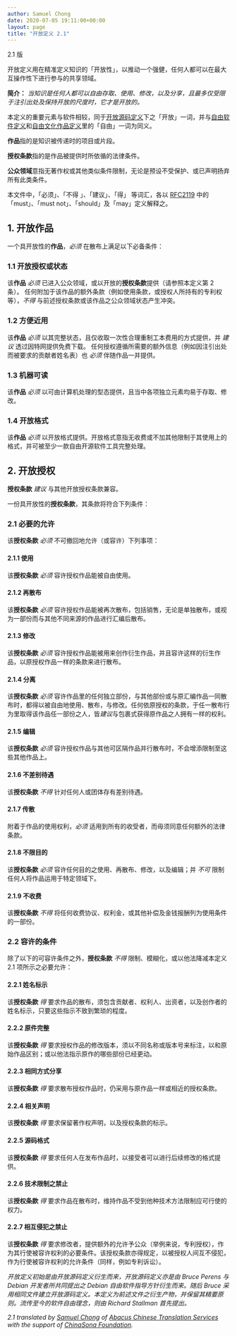 ```yaml
---
author: Samuel Chong
date: 2020-07-05 19:11:00+00:00
layout: page
title: "开放定义 2.1"
---
```


<p>2.1 版</p>

<p>开放定义用在精准定义知识的「开放性」，以推动一个强健，任何人都可以在最大互操作性下进行参与的共享领域。</p>

<p><strong>简介：</strong> <em>当知识是任何人都可以自由存取、使用、修改，以及分享，且最多仅受限于注引出处及保持开放的尺度时，它才是开放的。</em></p>

<p>本定义的重要元素与软件相较，同于<a href="https://zh.wikipedia.org/wiki/%E5%BC%80%E6%BA%90%E5%AE%9A%E4%B9%89">开放源码定义</a>下之「开放」一词，并与<a href="https://zh.wikipedia.org/wiki/%E8%87%AA%E7%94%B1%E8%BB%9F%E9%AB%94%E5%AE%9A%E7%BE%A9">自由软件定义</a>和<a href="https://zh.wikipedia.org/wiki/%E8%87%AA%E7%94%B1%E6%96%87%E5%8C%96%E4%BD%9C%E5%93%81%E5%AE%9A%E7%BE%A9">自由文化作品定义</a>里的「自由」一词为同义。</p>

<p><strong>作品</strong>指的是知识被传递时的项目或片段。</p>

<p><strong>授权条款</strong>指的是作品被提供时所依循的法律条件。</p>

<p><strong>公众领域</strong>意指无著作权或其他类似条件限制，无论是预设不受保护、或已声明扬弃所有此类条件。</p>

<p>本文件中，「必须」、「不得 」、「建议」、「得」 等词汇，各以 <a href="https://tools.ietf.org/html/rfc2119">RFC2119</a> 中的「must」、「must not」、「should」及「may」定义解释之。</p>

<h2 id="1-开放作品">1. 开放作品</h2>

<p>一个具开放性的<strong>作品</strong>，<em>必须</em> 在散布上满足以下必备条件：</p>

<h3 id="11-开放授权或状态">1.1 开放授权或状态</h3>

<p>该<strong>作品</strong> <em>必须</em> 已进入公众领域，或以开放的<strong>授权条款</strong>提供（请参照本定义第 2 条）。
任何附加于该作品的额外条款（例如使用条款，或授权人所持有的专利权等），<em>不得</em> 与前述授权条款或该作品之公众领域状态产生冲突。</p>

<h3 id="12-方便近用">1.2 方便近用</h3>

<p>该<strong>作品</strong> <em>必须</em> 以其完整状态，且仅收取一次性合理重制工本费用的方式提供，并 <em>建议</em> 透过因特网提供免费下载。
任何授权遵循所需要的额外信息（例如因注引出处而被要求的贡献者姓名表）也 <em>必须</em> 伴随作品一并提供。</p>

<h3 id="13-机器可读">1.3 机器可读</h3>

<p>该<strong>作品</strong> <em>必须</em> 以可由计算机处理的型态提供，且当中各项独立元素均易于存取、修改。</p>

<h3 id="14-开放格式">1.4 开放格式</h3>

<p>该<strong>作品</strong> <em>必须</em> 以开放格式提供。开放格式意指无收费或不加其他限制于其使用上的格式，并可被至少一款自由开源软件工具完整处理。</p>

<h2 id="2-开放授权">2. 开放授权</h2>

<p><strong>授权条款</strong> <em>建议</em> 与其他开放授权条款兼容。</p>

<p>一份具开放性的<strong>授权条款</strong>，其条款将符合下列条件：</p>

<h3 id="21-必要的允许">2.1 必要的允许</h3>

<p>该<strong>授权条款</strong> <em>必须</em> 不可撤回地允许（或容许）下列事项：</p>

<h4 id="211-使用">2.1.1 使用</h4>

<p>该<strong>授权条款</strong> <em>必须</em> 容许授权作品能被自由使用。</p>

<h4 id="212-再散布">2.1.2 再散布</h4>

<p>该<strong>授权条款</strong> <em>必须</em> 容许授权作品能被再次散布，包括销售，无论是单独散布，或视为一部份而与其他不同来源的作品进行汇编后散布。</p>

<h4 id="213-修改">2.1.3 修改</h4>

<p>该<strong>授权条款</strong> <em>必须</em> 容许授权作品能被用来创作衍生作品，并且容许这样的衍生作品，以原授权作品一样的条款来进行散布。</p>

<h4 id="214-分离">2.1.4 分离</h4>

<p>该<strong>授权条款</strong> <em>必须</em> 容许作品里的任何独立部份，与其他部份或与原汇编作品一同散布时，都得以被自由地使用、散布，与修改。任何依原授权的条款，于任一散布行为里取得该作品任一部份之人，皆<em>建议</em>与包裹式获得原作品之人拥有一样的权利。</p>

<h4 id="215-编辑">2.1.5 编辑</h4>

<p>该<strong>授权条款</strong> <em>必须</em> 容许授权作品与其他可区隔作品并行散布时，不会增添限制至这些其他作品上。</p>

<h4 id="216-不差别待遇">2.1.6 不差别待遇</h4>

<p>该<strong>授权条款</strong> <em>不得</em> 针对任何人或团体存有差别待遇。</p>

<h4 id="217-传散">2.1.7 传散</h4>

<p>附着于作品的使用权利，<em>必须</em> 适用到所有的收受者，而毋须同意任何额外的法律条款。</p>

<h4 id="218-不限目的">2.1.8 不限目的</h4>

<p>该<strong>授权条款</strong> <em>必须</em> 容许任何目的之使用、再散布、修改，以及编辑；并 <em>不可</em> 限制任何人将作品运用于特定领域下。</p>

<h4 id="219-不收费">2.1.9 不收费</h4>

<p>该<strong>授权条款</strong> <em>不得</em> 将任何收费协议、权利金，或其他补偿及金钱报酬列为使用条件的一部份。</p>

<h3 id="22-容许的条件">2.2 容许的条件</h3>

<p>除了以下的可容许条件之外，<strong>授权条款</strong> <em>不得</em> 限制、模糊化，或以他法降减本定义 2.1 项所示之必要允许：</p>

<h4 id="221-姓名标示">2.2.1 姓名标示</h4>

<p>该<strong>授权条款</strong> <em>得</em> 要求作品的散布，须包含贡献者、权利人、出资者，以及创作者的姓名标示，只要这些指示不致到繁琐的程度。</p>

<h4 id="222-原件完整">2.2.2 原件完整</h4>

<p>该<strong>授权条款</strong> <em>得</em> 要求授权作品的修改版本，须以不同名称或版本号来标注，以和原始作品区别；或以他法指示原作的哪些部份已经更动。</p>

<h4 id="223-相同方式分享">2.2.3 相同方式分享</h4>

<p>该<strong>授权条款</strong> <em>得</em> 要求散布授权作品时，仍采用与原作品一样或相近的授权条款。</p>

<h4 id="224-相关声明">2.2.4 相关声明</h4>

<p>该<strong>授权条款</strong> <em>得</em> 要求保留著作权声明，以及授权条款的标示。</p>

<h4 id="225-源码格式">2.2.5 源码格式</h4>

<p>该<strong>授权条款</strong> <em>得</em> 要求任何人在发布作品时，以接受者可以进行后续修改的格式提供。</p>

<h4 id="226-技术限制之禁止">2.2.6 技术限制之禁止</h4>

<p>该<strong>授权条款</strong> <em>得</em> 要求作品在散布时，维持作品不受到他种技术方法限制应可行使的权力。</p>

<h4 id="227-相互侵犯之禁止">2.2.7 相互侵犯之禁止</h4>

<p>该<strong>授权条款</strong> <em>得</em> 要求修改者，提供额外的允许予公众（举例来说，专利授权），作为其行使被容许权利的必要条件。该授权条款亦得规定，以被授权人间互不侵犯，作为行使被容许权利的允许条件（同样，例如专利诉讼）。</p>

<p><em>开放定义初始是由开放源码定义衍生而来，开放源码定义亦是由 Bruce Perens 与 Debian 开发者所共同提出之 Debian 自由软件指导方针衍生而来。随后 Bruce 采用相同文件建立开放源码定义。本定义为前述文件之衍生产物，并保留其精要原则。流传至今的软件自由理念，则由 Richard Stallman 首先提出。</em></p>

<p><em>2.1 translated by <a href="https://www.certifiedchinesetranslation.com/team-Chinese-translators-Samuel.html">Samuel Chong</a> of <a href="https://www.certifiedchinesetranslation.com/">Abacus 
Chinese Translation Services</a> with the support of
<a href="https://www.chinasona.org/">ChinaSona Foundation</a>.</em></p>
